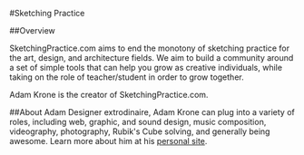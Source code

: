 #Sketching Practice

##Overview

SketchingPractice.com aims to end the monotony of sketching practice for the art, design, and architecture fields. We aim to build a community around a set of simple tools that can help you grow as creative individuals, while taking on the role of teacher/student in order to grow together.

Adam Krone is the creator of SketchingPractice.com.

##About Adam
Designer extrodinaire, Adam Krone can plug into a variety of roles, including web, graphic, and sound design, music composition, videography, photography, Rubik's Cube solving, and generally being awesome. Learn more about him at his [personal site](http://adamkrone.com).